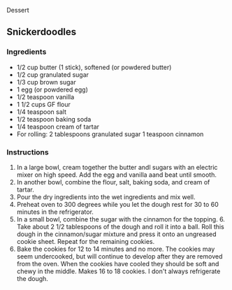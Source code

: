 Dessert

## Snickerdoodles

### Ingredients

- 1/2 cup butter (1 stick), softened (or powdered butter)
- 1/2 cup granulated sugar 
- 1/3 cup brown sugar 
- 1 egg (or powdered egg)
- 1/2 teaspoon vanilla
- 1 1/2 cups GF flour
- 1/4 teaspoon salt
- 1/2 teaspoon baking soda
- 1/4 teaspoon cream of tartar 
- For rolling: 2 tablespoons granulated sugar 1 teaspoon cinnamon

### Instructions

1. In a large bowl, cream together the butter andl  sugars with an electric mixer on high speed. Add the egg and vanilla aand beat until smooth. 
2. In another bowl, combine the flour, salt, baking soda, and cream of tartar. 
3. Pour the dry ingredients into the wet ingredients and mix well. 
4. Preheat oven to 300 degrees while you let the dough rest for 30 to 60 minutes in the refrigerator.
5. In a small bowl, combine the sugar with the cinnamon for the topping. 6. Take about 2 1/2 tablespoons of the dough and roll it into a ball. Roll this dough in the cinnamon/sugar mixture and press it onto an ungreased cookie sheet. Repeat for the remaining cookies. 
6. Bake the cookies for 12 to 14 minutes and no more. The cookies may seem undercooked, but will continue to develop after they are removed from the oven. When the cookies have cooled they should be soft and chewy in the middle. Makes 16 to 18 cookies. I don't always refrigerate the dough.


